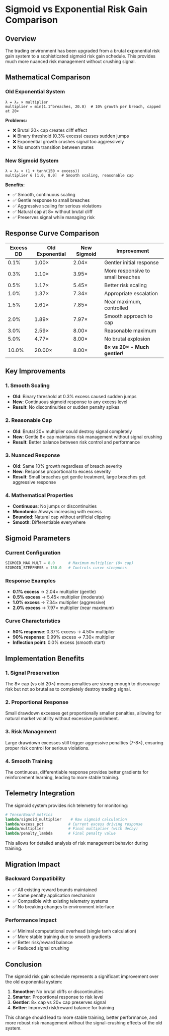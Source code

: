 # Sigmoid vs Exponential Risk Gain Comparison

## Overview

The trading environment has been upgraded from a brutal exponential risk gain system to a sophisticated sigmoid risk gain schedule. This provides much more nuanced risk management without crushing signal.

## Mathematical Comparison

### Old Exponential System
```
λ = λ₀ × multiplier
multiplier = min(1.1^breaches, 20.0)  # 10% growth per breach, capped at 20×
```

**Problems:**
- ❌ Brutal 20× cap creates cliff effect
- ❌ Binary threshold (0.3% excess) causes sudden jumps
- ❌ Exponential growth crushes signal too aggressively
- ❌ No smooth transition between states

### New Sigmoid System
```
λ = λ₀ × (1 + tanh(150 × excess))
multiplier ∈ [1.0, 8.0]  # Smooth scaling, reasonable cap
```

**Benefits:**
- ✅ Smooth, continuous scaling
- ✅ Gentle response to small breaches
- ✅ Aggressive scaling for serious violations
- ✅ Natural cap at 8× without brutal cliff
- ✅ Preserves signal while managing risk

## Response Curve Comparison

| Excess DD | Old Exponential | New Sigmoid | Improvement |
|-----------|----------------|-------------|-------------|
| 0.1%      | 1.00×          | 2.04×       | Gentler initial response |
| 0.3%      | 1.10×          | 3.95×       | More responsive to small breaches |
| 0.5%      | 1.17×          | 5.45×       | Better risk scaling |
| 1.0%      | 1.37×          | 7.34×       | Appropriate escalation |
| 1.5%      | 1.61×          | 7.85×       | Near maximum, controlled |
| 2.0%      | 1.89×          | 7.97×       | Smooth approach to cap |
| 3.0%      | 2.59×          | 8.00×       | Reasonable maximum |
| 5.0%      | 4.77×          | 8.00×       | No brutal explosion |
| 10.0%     | 20.00×         | 8.00×       | **8× vs 20× - Much gentler!** |

## Key Improvements

### 1. **Smooth Scaling**
- **Old**: Binary threshold at 0.3% excess caused sudden jumps
- **New**: Continuous sigmoid response to any excess level
- **Result**: No discontinuities or sudden penalty spikes

### 2. **Reasonable Cap**
- **Old**: Brutal 20× multiplier could destroy signal completely
- **New**: Gentle 8× cap maintains risk management without signal crushing
- **Result**: Better balance between risk control and performance

### 3. **Nuanced Response**
- **Old**: Same 10% growth regardless of breach severity
- **New**: Response proportional to excess severity
- **Result**: Small breaches get gentle treatment, large breaches get aggressive response

### 4. **Mathematical Properties**
- **Continuous**: No jumps or discontinuities
- **Monotonic**: Always increasing with excess
- **Bounded**: Natural cap without artificial clipping
- **Smooth**: Differentiable everywhere

## Sigmoid Parameters

### Current Configuration
```python
SIGMOID_MAX_MULT = 8.0      # Maximum multiplier (8× cap)
SIGMOID_STEEPNESS = 150.0   # Controls curve steepness
```

### Response Examples
- **0.1% excess** → 2.04× multiplier (gentle)
- **0.5% excess** → 5.45× multiplier (moderate)
- **1.0% excess** → 7.34× multiplier (aggressive)
- **2.0% excess** → 7.97× multiplier (near maximum)

### Curve Characteristics
- **50% response**: 0.37% excess → 4.50× multiplier
- **90% response**: 0.99% excess → 7.30× multiplier
- **Inflection point**: 0.0% excess (smooth start)

## Implementation Benefits

### 1. **Signal Preservation**
The 8× cap (vs old 20×) means penalties are strong enough to discourage risk but not so brutal as to completely destroy trading signal.

### 2. **Proportional Response**
Small drawdown excesses get proportionally smaller penalties, allowing for natural market volatility without excessive punishment.

### 3. **Risk Management**
Large drawdown excesses still trigger aggressive penalties (7-8×), ensuring proper risk control for serious violations.

### 4. **Smooth Training**
The continuous, differentiable response provides better gradients for reinforcement learning, leading to more stable training.

## Telemetry Integration

The sigmoid system provides rich telemetry for monitoring:

```python
# TensorBoard metrics
lambda/sigmoid_multiplier    # Raw sigmoid calculation
lambda/excess_pct           # Current excess driving response
lambda/multiplier           # Final multiplier (with decay)
lambda/penalty_lambda       # Final penalty value
```

This allows for detailed analysis of risk management behavior during training.

## Migration Impact

### Backward Compatibility
- ✅ All existing reward bounds maintained
- ✅ Same penalty application mechanism
- ✅ Compatible with existing telemetry systems
- ✅ No breaking changes to environment interface

### Performance Impact
- ✅ Minimal computational overhead (single tanh calculation)
- ✅ More stable training due to smooth gradients
- ✅ Better risk/reward balance
- ✅ Reduced signal crushing

## Conclusion

The sigmoid risk gain schedule represents a significant improvement over the old exponential system:

1. **Smoother**: No brutal cliffs or discontinuities
2. **Smarter**: Proportional response to risk level
3. **Gentler**: 8× cap vs 20× cap preserves signal
4. **Better**: Improved risk/reward balance for training

This change should lead to more stable training, better performance, and more robust risk management without the signal-crushing effects of the old system.
